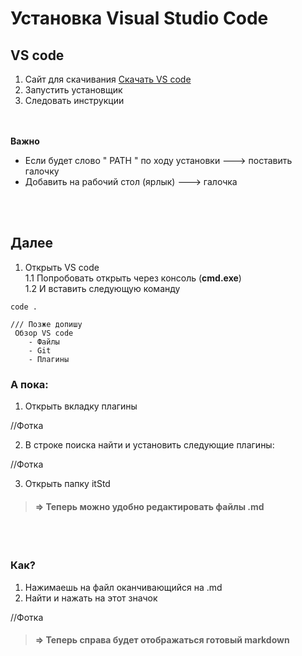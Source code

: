 # Установка Visual Studio Code
## VS code

1. Сайт для скачивания 
[Скачать VS code](https://code.visualstudio.com/download)
2. Запустить установщик
3. Следовать инструкции  

<br></br>
   **Важно**

   * Если будет слово " PATH " по ходу установки ---> поставить галочку 
   * Добавить на рабочий стол (ярлык) ---> галочка 

<br></br>

## Далее

1. Открыть VS code  
    1.1 Попробовать открыть через консоль (**cmd.exe**)  
    1.2 И вставить следующую команду
```
code .
```

```
/// Позже допишу   
 Обзор VS code   
    - Файлы  
    - Git   
    - Плагины 
```
### А пока: 


1. Открыть вкладку плагины

//Фотка 


2. В строке поиска найти и установить следующие плагины: 

//Фотка 


3. Открыть папку itStd 

> #### => Теперь можно удобно редактировать файлы **.md**

<br></br>

### Как?

1. Нажимаешь на файл оканчивающийся на .md
2. Найти и нажать на этот значок 

//Фотка
   
> #### => Теперь справа будет отображаться готовый markdown 


    

